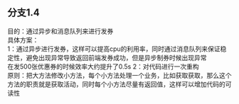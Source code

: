 <h2>分支1.4</h2>
目的：通过异步和消息队列来进行发券<br/>
具体方案：<br/>
1：通过异步进行发券，这样可以提高cpu的利用率，同时通过消息队列来保证稳定性，避免出现异常导致返回前端发券成功，但是异步制券时候出现异常<br/>
在发500张优惠券的时候效率大约提升了0.5s
2：对代码进行一次重构<br/>
原则：把大方法修改小方法，每个小方法处理一个业务，比如获取获取，那么这个方法的职责就是获取活动，同时每个小方法尽量有返回值，这样可以增加代码的可读性<br/>